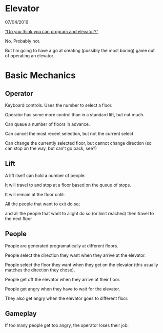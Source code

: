 # Elevator

07/04/2016

["Do you think you can program and elevator?"](https://github.com/mshang/python-elevator-challenge)

No. Probably not.

But I'm going to have a go at creating (possibly the most boring) game out of operating an elevator.

# Basic Mechanics

## Operator

Keyboard controls. Uses the number to select a floor. 

Operator has some more control than in a standard lift, but not much.

Can queue a number of floors in advance. 

Can cancel the most recent selection, but not the current select.

Can change the currently selected floor, but cannot change direction (so can stop on the way, but can't go back, see?)

## Lift

A lift itself can hold a number of people. 

It will travel to and stop at a floor based on the queue of stops.

It will remain at the floor until:

  All the people that want to exit do so;

  and all the people that want to alight do so (or limit reached) then travel to the next floor

## People

People are generated programatically at different floors. 

People select the direction they want when they arrive at the elevator.

People select the floor they want when they get on the elevator (this usually matches the direction they chose).

People get off the elevator when they arrive at their floor.

People get angry when they have to wait for the elevator.

They also get angry when the elevator goes to different floor.

## Gameplay

If too many people get too angry, the operator loses their job.